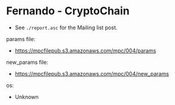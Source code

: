 # Fernando - CryptoChain
* See `./report.asc` for the Mailing list post.

params file:
* https://mpcfilepub.s3.amazonaws.com/mpc/004/params

new_params file:
* https://mpcfilepub.s3.amazonaws.com/mpc/004/new_params

os: 
* Unknown
